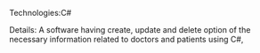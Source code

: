 Technologies:C#

Details: A software having create, update and delete option of the necessary information related to
doctors and patients using C#,

